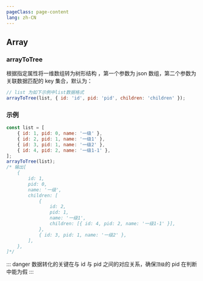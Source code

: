 ```yaml
---
pageClass: page-content
lang: zh-CN
---
```


## Array

### arrayToTree

根据指定属性将一维数组转为树形结构 ，第一个参数为 json 数组，第二个参数为关联数据匹配的 key 集合，默认为：

```js
// list 为如下示例中list数据格式
arrayToTree(list, { id: 'id', pid: 'pid', children: 'children' });
```

### 示例

```js
const list = [
	{ id: 1, pid: 0, name: '一级' },
	{ id: 2, pid: 1, name: '一级1' },
	{ id: 3, pid: 1, name: '一级2' },
	{ id: 4, pid: 2, name: '一级1-1' },
];
arrayToTree(list);
/* 输出[
	{
		id: 1,
		pid: 0,
		name: '一级',
		children: [
			{
				id: 2,
				pid: 1,
				name: '一级1',
				children: [{ id: 4, pid: 2, name: '一级1-1' }],
			},
			{ id: 3, pid: 1, name: '一级2' },
		],
	},
]*/
```

::: danger
数据转化的关键在与 id 与 pid 之间的对应关系，确保`顶级`的 pid 在判断中能为假
:::
